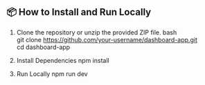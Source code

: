 ## 📦 How to Install and Run Locally

1. Clone the repository or unzip the provided ZIP file.
  bash <br>
  git clone https://github.com/your-username/dashboard-app.git <br>
  cd dashboard-app

2. Install Dependencies
   npm install

3. Run Locally
   npm run dev
